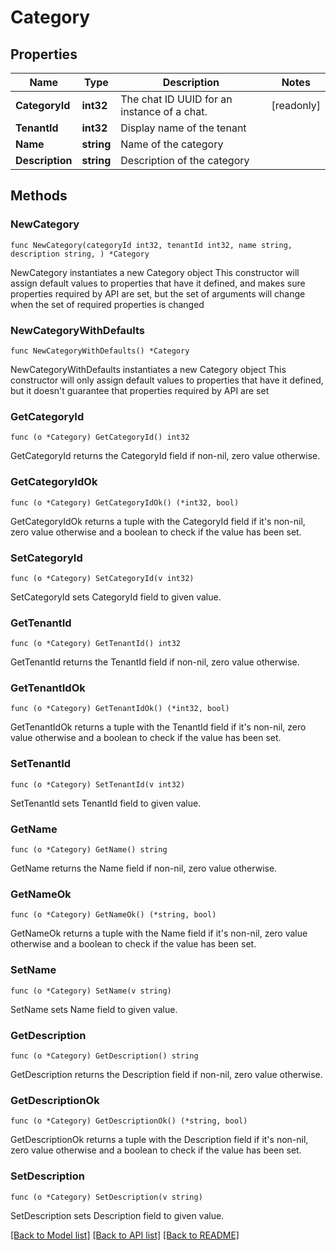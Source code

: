 # Category

## Properties

Name | Type | Description | Notes
------------ | ------------- | ------------- | -------------
**CategoryId** | **int32** | The chat ID UUID for an instance of a chat. | [readonly] 
**TenantId** | **int32** | Display name of the tenant | 
**Name** | **string** | Name of the category | 
**Description** | **string** | Description of the category | 

## Methods

### NewCategory

`func NewCategory(categoryId int32, tenantId int32, name string, description string, ) *Category`

NewCategory instantiates a new Category object
This constructor will assign default values to properties that have it defined,
and makes sure properties required by API are set, but the set of arguments
will change when the set of required properties is changed

### NewCategoryWithDefaults

`func NewCategoryWithDefaults() *Category`

NewCategoryWithDefaults instantiates a new Category object
This constructor will only assign default values to properties that have it defined,
but it doesn't guarantee that properties required by API are set

### GetCategoryId

`func (o *Category) GetCategoryId() int32`

GetCategoryId returns the CategoryId field if non-nil, zero value otherwise.

### GetCategoryIdOk

`func (o *Category) GetCategoryIdOk() (*int32, bool)`

GetCategoryIdOk returns a tuple with the CategoryId field if it's non-nil, zero value otherwise
and a boolean to check if the value has been set.

### SetCategoryId

`func (o *Category) SetCategoryId(v int32)`

SetCategoryId sets CategoryId field to given value.


### GetTenantId

`func (o *Category) GetTenantId() int32`

GetTenantId returns the TenantId field if non-nil, zero value otherwise.

### GetTenantIdOk

`func (o *Category) GetTenantIdOk() (*int32, bool)`

GetTenantIdOk returns a tuple with the TenantId field if it's non-nil, zero value otherwise
and a boolean to check if the value has been set.

### SetTenantId

`func (o *Category) SetTenantId(v int32)`

SetTenantId sets TenantId field to given value.


### GetName

`func (o *Category) GetName() string`

GetName returns the Name field if non-nil, zero value otherwise.

### GetNameOk

`func (o *Category) GetNameOk() (*string, bool)`

GetNameOk returns a tuple with the Name field if it's non-nil, zero value otherwise
and a boolean to check if the value has been set.

### SetName

`func (o *Category) SetName(v string)`

SetName sets Name field to given value.


### GetDescription

`func (o *Category) GetDescription() string`

GetDescription returns the Description field if non-nil, zero value otherwise.

### GetDescriptionOk

`func (o *Category) GetDescriptionOk() (*string, bool)`

GetDescriptionOk returns a tuple with the Description field if it's non-nil, zero value otherwise
and a boolean to check if the value has been set.

### SetDescription

`func (o *Category) SetDescription(v string)`

SetDescription sets Description field to given value.



[[Back to Model list]](../README.md#documentation-for-models) [[Back to API list]](../README.md#documentation-for-api-endpoints) [[Back to README]](../README.md)


